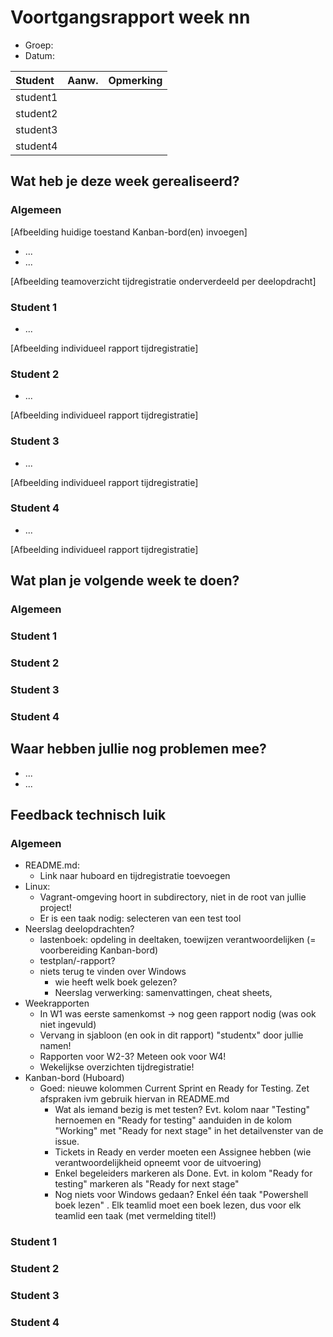 # Voortgangsrapport week nn

* Groep:
* Datum:

| Student  | Aanw. | Opmerking |
| :---     | :---  | :---      |
| student1 |       |           |
| student2 |       |           |
| student3 |       |           |
| student4 |       |           |

## Wat heb je deze week gerealiseerd?

### Algemeen

[Afbeelding huidige toestand Kanban-bord(en) invoegen]

* ...
* ...

[Afbeelding teamoverzicht tijdregistratie onderverdeeld per deelopdracht]

### Student 1

* ...

[Afbeelding individueel rapport tijdregistratie]

### Student 2

* ...

[Afbeelding individueel rapport tijdregistratie]

### Student 3

* ...

[Afbeelding individueel rapport tijdregistratie]

### Student 4

* ...

[Afbeelding individueel rapport tijdregistratie]

## Wat plan je volgende week te doen?

### Algemeen
### Student 1
### Student 2
### Student 3
### Student 4

## Waar hebben jullie nog problemen mee?

* ...
* ...

## Feedback technisch luik

### Algemeen

* README.md:
    * Link naar huboard en tijdregistratie toevoegen
* Linux:
    * Vagrant-omgeving hoort in subdirectory, niet in de root van jullie project!
    * Er is een taak nodig: selecteren van een test tool
* Neerslag deelopdrachten?
    * lastenboek: opdeling in deeltaken, toewijzen verantwoordelijken (= voorbereiding Kanban-bord)
    * testplan/-rapport?
    * niets terug te vinden over Windows
        * wie heeft welk boek gelezen?
        * Neerslag verwerking: samenvattingen, cheat sheets, 
* Weekrapporten
    * In W1 was eerste samenkomst -> nog geen rapport nodig (was ook niet ingevuld)
    * Vervang in sjabloon (en ook in dit rapport) "studentx" door jullie namen!
    * Rapporten voor W2-3? Meteen ook voor W4!
    * Wekelijkse overzichten tijdregistratie!
* Kanban-bord (Huboard)
    * Goed: nieuwe kolommen Current Sprint en Ready for Testing. Zet afspraken ivm gebruik hiervan in README.md
        * Wat als iemand bezig is met testen? Evt. kolom naar "Testing" hernoemen en "Ready for testing" aanduiden in de kolom "Working" met "Ready for next stage" in het detailvenster van de issue.
      * Tickets in Ready en verder moeten een Assignee hebben (wie verantwoordelijkheid opneemt voor de uitvoering)
      * Enkel begeleiders markeren als Done. Evt. in kolom "Ready for testing" markeren als "Ready for next stage"
      * Nog niets voor Windows gedaan? Enkel één taak "Powershell boek lezen" . Elk teamlid moet een boek lezen, dus voor elk teamlid een taak (met vermelding titel!)

### Student 1
### Student 2
### Student 3
### Student 4

